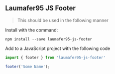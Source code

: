 ## Laumafer95 JS Footer

> This should be used in the following manner

Install with the command:

```
npm install --save laumafer95-js-footer
```

Add to a JavaScript project with the following code

```javascript
import { footer } from 'laumafer95-js-footer'

footer('Some Name');
```

